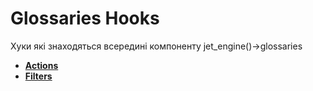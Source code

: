 # Glossaries Hooks

Хуки які знаходяться всередині компоненту jet_engine()->glossaries

* **<a href="/01-jet-engine/01-hooks/11-glossaries/actions.md">Actions</a>**
* **<a href="/01-jet-engine/01-hooks/11-glossaries/filters.md">Filters</a>**
